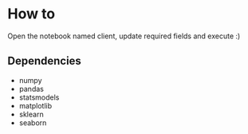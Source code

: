 # How to
Open the notebook named client, update required fields and execute :)
## Dependencies
- numpy
- pandas
- statsmodels
- matplotlib
- sklearn
- seaborn

